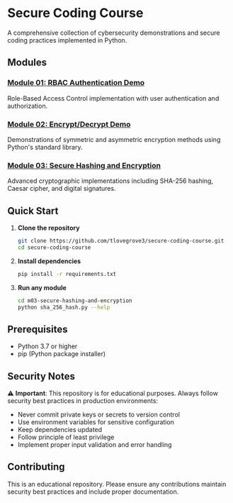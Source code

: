 # Secure Coding Course

A comprehensive collection of cybersecurity demonstrations and secure coding practices implemented in Python.

## Modules

### [Module 01: RBAC Authentication Demo](m01-rbac-auth-demo/)

Role-Based Access Control implementation with user authentication and authorization.

### [Module 02: Encrypt/Decrypt Demo](m02-encrypt-decrypt-demo/)

Demonstrations of symmetric and asymmetric encryption methods using Python's standard library.

### [Module 03: Secure Hashing and Encryption](m03-secure-hashing-and-encryption/)

Advanced cryptographic implementations including SHA-256 hashing, Caesar cipher, and digital signatures.

## Quick Start

1. **Clone the repository**

   ```bash
   git clone https://github.com/tlovegrove3/secure-coding-course.git
   cd secure-coding-course
   ```

2. **Install dependencies**

   ```bash
   pip install -r requirements.txt
   ```

3. **Run any module**

   ```bash
   cd m03-secure-hashing-and-encryption
   python sha_256_hash.py --help
   ```

## Prerequisites

- Python 3.7 or higher
- pip (Python package installer)

## Security Notes

⚠️ **Important**: This repository is for educational purposes. Always follow security best practices in production environments:

- Never commit private keys or secrets to version control
- Use environment variables for sensitive configuration
- Keep dependencies updated
- Follow principle of least privilege
- Implement proper input validation and error handling

## Contributing

This is an educational repository. Please ensure any contributions maintain security best practices and include proper documentation.